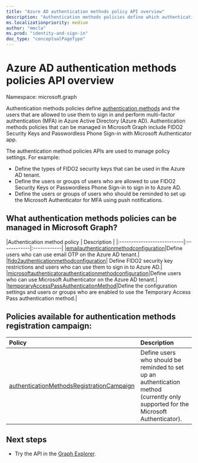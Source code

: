```yaml
---
title: "Azure AD authentication methods policy API overview"
description: "Authentication methods policies define which authentication methods can be used by users in Azure AD."
ms.localizationpriority: medium
author: "mmcla"
ms.prod: "identity-and-sign-in"
doc_type: "conceptualPageType"
---
```


# Azure AD authentication methods policies API overview

Namespace: microsoft.graph

Authentication methods policies define [authentication methods](/azure/active-directory/authentication/concept-authentication-methods) and the users that are allowed to use them to sign in and perform multi-factor authentication (MFA) in Azure Active Directory (Azure AD). Authentication methods policies that can be managed in Microsoft Graph include FIDO2 Security Keys and Passwordless Phone Sign-in with Microsoft Authenticator app.

The authentication method policies APIs are used to manage policy settings. For example:

* Define the types of FIDO2 security keys that can be used in the Azure AD tenant.
* Define the users or groups of users who are allowed to use FIDO2 Security Keys or Passwordless Phone Sign-in to sign in to Azure AD.
* Define the users or groups of users who should be reminded to set up the Microsoft Authenticator for MFA using push notifications.

## What authentication methods policies can be managed in Microsoft Graph?

|Authentication method policy       | Description |
|:---------------------------|:------------|:------------|
|[emailauthenticationmethodconfiguration](emailauthenticationmethodconfiguration.md)|Define users who can use email OTP on the Azure AD tenant.|
|[fido2authenticationmethodconfiguration](fido2authenticationmethodconfiguration.md)| Define FIDO2 security key restrictions and users who can use them to sign in to Azure AD.|
|[microsoftauthenticatorauthenticationmethodconfiguration](microsoftauthenticatorauthenticationmethodconfiguration.md)|Define users who can use Microsoft Authenticator on the Azure AD tenant.|
|[temporaryAccessPassAuthenticationMethod](temporaryaccesspassauthenticationmethodconfiguration.md)|Define the configuration settings and users or groups who are enabled to use the Temporary Access Pass authentication method.|

## Policies available for authentication methods registration campaign:
|Policy       | Description |
|:---------------------------|:------------|
|[authenticationMethodsRegistrationCampaign](authenticationmethodsregistrationcampaign.md)| Define users who should be reminded to set up an authentication method (currently only supported for the Microsoft Authenticator).|

## Next steps

* Try the API in the [Graph Explorer](https://developer.microsoft.com/graph/graph-explorer).
